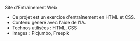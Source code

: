 Site d'Entraînement Web
 - Ce projet est un exercice d'entraînement en HTML et CSS.
- Contenu généré avec l'aide de l'IA.
- Technos utilisées : HTML, CSS
- Images : Picjumbo, Freepik
